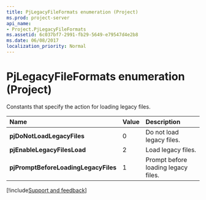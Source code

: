 ```yaml
---
title: PjLegacyFileFormats enumeration (Project)
ms.prod: project-server
api_name:
- Project.PjLegacyFileFormats
ms.assetid: 6c037bf7-2991-fb29-5649-e79547d4e2b8
ms.date: 06/08/2017
localization_priority: Normal
---
```



# PjLegacyFileFormats enumeration (Project)

Constants that specify the action for loading legacy files.



|Name|Value|Description|
|:-----|:-----|:-----|
|**pjDoNotLoadLegacyFiles**|0|Do not load legacy files.|
|**pjEnableLegacyFilesLoad**|2|Load legacy files.|
|**pjPromptBeforeLoadingLegacyFiles**|1|Prompt before loading legacy files.|

[!include[Support and feedback](~/includes/feedback-boilerplate.md)]
